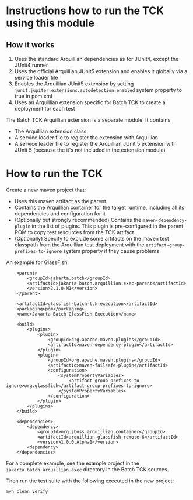 <!--- 
Copyright (c) 2021 Contributors to the Eclipse Foundation

See the NOTICE file distributed with this work for additional information regarding copyright 
ownership. Licensed under the Apache License, Version 2.0 (the "License"); 
you may not use this file except in compliance with the License. You may 
obtain a copy of the License at http://www.apache.org/licenses/LICENSE-2.0 
Unless required by applicable law or agreed to in writing, software distributed 
under the License is distributed on an "AS IS" BASIS, WITHOUT WARRANTIES 
OR CONDITIONS OF ANY KIND, either express or implied. See the License for 
the specific language governing permissions and limitations under the License. 
SPDX-License-Identifier: Apache-2.0
--->
# Instructions how to run the TCK using this module

## How it works

1. Uses the standard Arquillian dependencies as for JUnit4, except the JUnit4 runner
2. Uses the official Arquillian JUnit5 extension and enables it globally via a service loader file
3. Enables the Arquillian JUnit5 extension by setting `junit.jupiter.extensions.autodetection.enabled` system property to true in pom.xml
4. Uses an Arquillian extension specific for Batch TCK to create a deployment for each test 

The Batch TCK Arquillian extension is a separate module. It contains 

* The Arquillian extension class
* A service loader file to register the extension with Arquillian
* A service leader file to register the Arquillian JUnit 5 extension with JUnit 5 (because the it's not included in the extension module)

# How to run the TCK

Create a new maven project that:

* Uses this maven artifact as the parent
* Contains the Arquillian container for the target runtime, including all its dependencies and configuration for it
* (Optionally but strongly recommended) Contains the `maven-dependency-plugin` in the list of plugins. This plugin 
is pre-configured in the parent POM to copy test resources from the TCK artifact
* (Optionally) Specify to exclude some artifacts on the maven test classpath from the Arquillian test 
deployment with the `artifact-group-prefixes-to-ignore` system property if they cause problems

An example for GlassFish:

```
    <parent>
        <groupId>jakarta.batch</groupId>
        <artifactId>jakarta.batch.arquillian.exec-parent</artifactId>
        <version>2.1.0-M1</version>
    </parent>

    <artifactId>glassfish-batch-tck-execution</artifactId>
    <packaging>pom</packaging>
    <name>Jakarta Batch GlassFish Execution</name>

    <build>
        <plugins>
            <plugin>
                <groupId>org.apache.maven.plugins</groupId>
                <artifactId>maven-dependency-plugin</artifactId>
            </plugin>
            <plugin>
                <groupId>org.apache.maven.plugins</groupId>
                <artifactId>maven-failsafe-plugin</artifactId>
                <configuration>
                    <systemPropertyVariables>
                        <artifact-group-prefixes-to-ignore>org.glassfish</artifact-group-prefixes-to-ignore>
                    </systemPropertyVariables>
                </configuration>
            </plugin>
        </plugins>
    </build>

    <dependencies>
        <dependency>
            <groupId>org.jboss.arquillian.container</groupId>
            <artifactId>arquillian-glassfish-remote-6</artifactId>
            <version>1.0.0.Alpha1</version>
        <dependency>
    </dependencies>
```

For a complete example, see the example project in the `jakarta.batch.arquillian.exec` directory in the Batch TCK sources.

Then run the test suite with the following executed in the new project:

```
mvn clean verify
```

